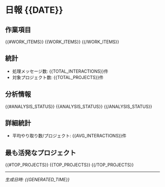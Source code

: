 # 日報 {{DATE}}

## 作業項目

{{#WORK_ITEMS}}
{{WORK_ITEMS}}
{{/WORK_ITEMS}}

## 統計
- 処理メッセージ数: {{TOTAL_INTERACTIONS}}件
- 対象プロジェクト数: {{TOTAL_PROJECTS}}件

## 分析情報
{{#ANALYSIS_STATUS}}
{{ANALYSIS_STATUS}}
{{/ANALYSIS_STATUS}}

## 詳細統計
- 平均やり取り数/プロジェクト: {{AVG_INTERACTIONS}}件

## 最も活発なプロジェクト
{{#TOP_PROJECTS}}
{{TOP_PROJECTS}}
{{/TOP_PROJECTS}}

---
*生成日時: {{GENERATED_TIME}}*